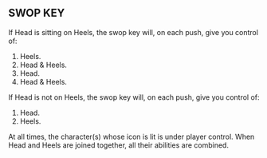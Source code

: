 ## SWOP KEY

If Head is sitting on Heels, the swop key will, on each push, give you control
of:

1. Heels.
2. Head & Heels.
3. Head.
4. Head & Heels.

If Head is not on Heels, the swop key will, on each push, give you control of:

1. Head.
2. Heels.

At all times, the character(s) whose icon is lit is under player control. When
Head and Heels are joined together, all their abilities are combined.